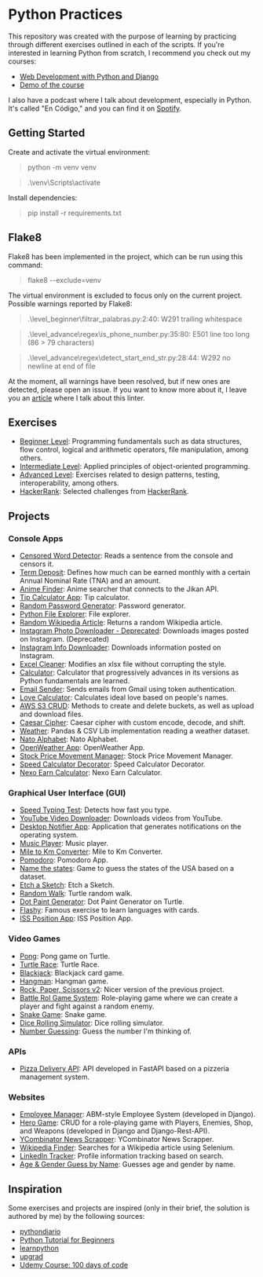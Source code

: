 # Python Practices
This repository was created with the purpose of learning by practicing through different exercises outlined in each of the scripts. If you're interested in learning Python from scratch, I recommend you check out my courses:
- [Web Development with Python and Django](https://www.udemy.com/course/desarrollo-de-sitios-web-con-python-3-con-django/?referralCode=A491B0944C634BFAA48C)
- [Demo of the course](https://www.youtube.com/playlist?list=PLp7PPjAxisAICL8_g0lmC3thJvHW5Hbe3)

I also have a podcast where I talk about development, especially in Python. It's called "En Código," and you can find it on [Spotify](https://podcasters.spotify.com/pod/show/maxi-burgos9).

## Getting Started
Create and activate the virtual environment:

> python -m venv venv

> .\venv\Scripts\activate

Install dependencies:

> pip install -r requirements.txt

## Flake8
Flake8 has been implemented in the project, which can be run using this command:
> flake8 --exclude=venv

The virtual environment is excluded to focus only on the current project.
Possible warnings reported by Flake8:
> .\level_beginner\filtrar_palabras.py:2:40: W291 trailing whitespace

> .\level_advance\regex\is_phone_number.py:35:80: E501 line too long (86 > 79 characters)

> .\level_advance\regex\detect_start_end_str.py:28:44: W292 no newline at end of file

At the moment, all warnings have been resolved, but if new ones are detected, please open an issue. If you want to know more about it, I leave you an [article](https://dev.to/maxwellnewage/diario-de-python-17-un-paseo-por-flake8-33do) where I talk about this linter.

## Exercises
- [Beginner Level](level_beginner/README.md): Programming fundamentals such as data structures, flow control, logical and arithmetic operators, file manipulation, among others.
- [Intermediate Level](level_intermediate/README.md): Applied principles of object-oriented programming.
- [Advanced Level](level_advance/README.md): Exercises related to design patterns, testing, interoperability, among others.
- [HackerRank](hackerrank/README.md): Selected challenges from [HackerRank](https://www.hackerrank.com/).

## Projects
### Console Apps
- [Censored Word Detector](projects/bad_word_detector.py): Reads a sentence from the console and censors it.
- [Term Deposit](projects/plazo_fijo.py): Defines how much can be earned monthly with a certain Annual Nominal Rate (TNA) and an amount.
- [Anime Finder](projects/anime_finder.py): Anime searcher that connects to the Jikan API.
- [Tip Calculator App](projects/tip_calculator_app.py): Tip calculator.
- [Random Password Generator](projects/random_password_generator.py): Password generator.
- [Python File Explorer](projects/file_manager.py): File explorer.
- [Random Wikipedia Article](projects/rand_wiki_article.py): Returns a random Wikipedia article.
- [Instagram Photo Downloader - Deprecated](projects/ig_photo_downloader_deprecated.py): Downloads images posted on Instagram. (Deprecated)
- [Instagram Info Downloader](projects/ig_info_downloader.py): Downloads information posted on Instagram.
- [Excel Cleaner](projects/excel_cleaner/main.py): Modifies an xlsx file without corrupting the style.
- [Calculator](projects/calculadora): Calculator that progressively advances in its versions as Python fundamentals are learned.
- [Email Sender](projects/email_sender): Sends emails from Gmail using token authentication.
- [Love Calculator](projects/love_calculator.py): Calculates ideal love based on people's names.
- [AWS S3 CRUD](projects/aws_s3_crud/main.py): Methods to create and delete buckets, as well as upload and download files.
- [Caesar Cipher](projects/caesar_cipher.py): Caesar cipher with custom encode, decode, and shift.
- [Weather](projects/weather/main.py): Pandas & CSV Lib implementation reading a weather dataset.
- [Nato Alphabet](projects/nato/main.py): Nato Alphabet.
- [OpenWeather App](projects/open_weather.py): OpenWeather App.
- [Stock Price Movement Manager](projects/stock_price_movement_manager.py): Stock Price Movement Manager.
- [Speed Calculator Decorator](projects/speed_calc_decorator.py): Speed Calculator Decorator.
- [Nexo Earn Calculator](projects/nexo_earn_calculator/main.py): Nexo Earn Calculator.

### Graphical User Interface (GUI)
- [Speed Typing Test](projects/speed_typing_test.py): Detects how fast you type.
- [YouTube Video Downloader](projects/yt_video_downloader.py): Downloads videos from YouTube.
- [Desktop Notifier App](projects/desktop_notifier_app/main.py): Application that generates notifications on the operating system.
- [Music Player](projects/music_player/main.py): Music player.
- [Mile to Km Converter](projects/mile_km_converter.py): Mile to Km Converter.
- [Pomodoro](projects/pomodoro/main.py): Pomodoro App.
- [Name the states](projects/name_the_states/main.py): Game to guess the states of the USA based on a dataset.
- [Etch a Sketch](projects/etch_a_sketch.py): Etch a Sketch.
- [Random Walk](projects/random_walk.py): Turtle random walk.
- [Dot Paint Generator](projects/dot_paint_generator/main.py): Dot Paint Generator on Turtle.
- [Flashy](projects/flashy/main.py): Famous exercise to learn languages with cards.
- [ISS Position App](projects/iss_position/main.py): ISS Position App.

### Video Games
- [Pong](projects/pong/main.py): Pong game on Turtle.
- [Turtle Race](projects/turtle_race/main.py): Turtle Race.
- [Blackjack](projects/blackjack.py): Blackjack card game.
- [Hangman](projects/hangman.py): Hangman game.
- [Rock, Paper, Scissors v2](https://replit.com/@maxwellnewage/python-rock-paper-scissors-game): Nicer version of the previous project.
- [Battle Rol Game System](projects/battle_rol_game_system/main.py): Role-playing game where we can create a player and fight against a random enemy.
- [Snake Game](projects/snake_game/main.py): Snake game.
- [Dice Rolling Simulator](projects/dice_rolling_simulator.py): Dice rolling simulator.
- [Number Guessing](projects/number_guessing.py): Guess the number I'm thinking of.

### APIs
- [Pizza Delivery API](https://github.com/maxwellnewage/fastapi-pizza-delivery-api): API developed in FastAPI based on a pizzeria management system.

### Websites
- [Employee Manager](https://github.com/maxwellnewage/udemy-django-employee-manager): ABM-style Employee System (developed in Django).
- [Hero Game](https://github.com/maxwellnewage/udemy-django-hero-game): CRUD for a role-playing game with Players, Enemies, Shop, and Weapons (developed in Django and Django-Rest-API).
- [YCombinator News Scrapper](projects/scrapper_ycombinator.py): YCombinator News Scrapper.
- [Wikipedia Finder](/projects/wikipedia_finder.py): Searches for a Wikipedia article using Selenium.
- [LinkedIn Tracker](/projects/linkedin_tracker/main.py): Profile information tracking based on search.
- [Age & Gender Guess by Name](projects/age_gender_guess/main.py): Guesses age and gender by name.

## Inspiration
Some exercises and projects are inspired (only in their brief, the solution is authored by me) by the following sources:
- [pythondiario](https://pythondiario.com/ejercicios-de-programacion-python)
- [Python Tutorial for Beginners](https://youtu.be/B9nFMZIYQl0)
- [learnpython](https://www.learnpython.org/)
- [upgrad](https://www.upgrad.com/blog/python-projects-ideas-topics-beginners/)
- [Udemy Course: 100 days of code](https://www.udemy.com/course/100-days-of-code/)
